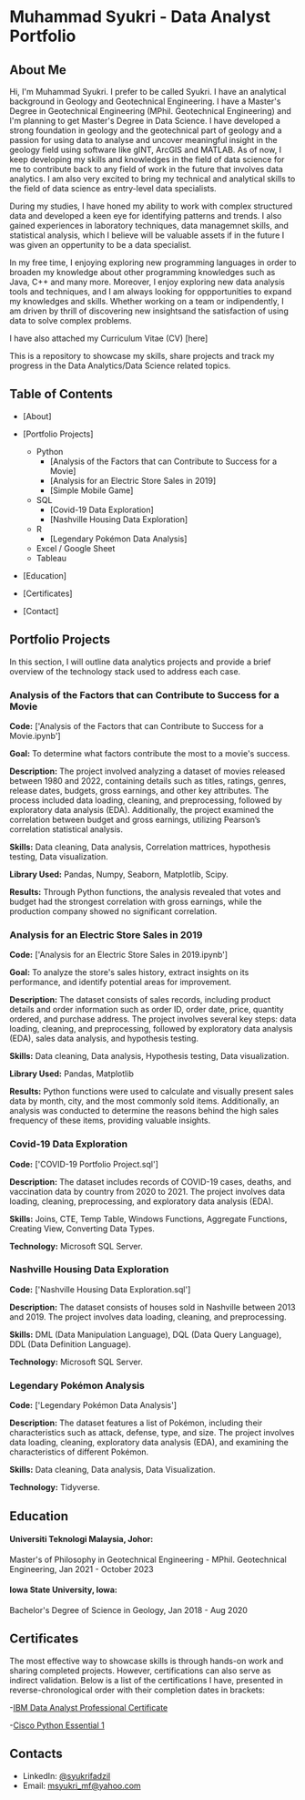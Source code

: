 # Muhammad Syukri - Data Analyst Portfolio
## About Me
Hi, I'm Muhammad Syukri. I prefer to be called Syukri. I have an analytical background in Geology and Geotechnical Engineering. I have a Master's Degree in Geotechnical Engineering (MPhil. Geotechnical Engineering) and I'm planning to get Master's Degree in Data Science. I have developed a strong foundation in geology and the geotechnical part of geology and a passion for using data to analyse and uncover meaningful insight in the geology field using software like gINT, ArcGIS and MATLAB. As of now, I keep developing my skills and knowledges in the field of data science for me to contribute back to any field of work in the future that involves data analytics. I am also very excited to bring my technical and analytical skills to the field of data science as entry-level data specialists.

During my studies, I have honed my ability to work with complex structured data and developed a keen eye for identifying patterns and trends. I also gained experiences in laboratory techniques, data managemnet skills, and statistical analysis, which I believe will be valuable assets if in the future I was given an oppertunity to be a data specialist.

In my free time, I enjoying exploring new programming languages in order to broaden my knowledge about other programming knowledges such as Java, C++ and many more. Moreover, I enjoy exploring new data analysis tools and techniques, and I am always looking for oppportunities to expand my knowledges and skills. Whether working on a team or indipendently, I am driven by thrill of discovering new insightsand the satisfaction of using data to solve complex problems.

I have also attached my Curriculum Vitae (CV) [here]

This is a repository to showcase my skills, share projects and track my progress in the Data Analytics/Data Science related topics.

## Table of Contents
- [About]
- [Portfolio Projects]
  - Python
    - [Analysis of the Factors that can Contribute to Success for a Movie]
    - [Analysis for an Electric Store Sales in 2019]
    - [Simple Mobile Game]
  - SQL
    - [Covid-19 Data Exploration]
    - [Nashville Housing Data Exploration]
  - R
    - [Legendary Pokémon Data Analysis]
  - Excel / Google Sheet
  - Tableau




- [Education]
- [Certificates]
- [Contact]

## Portfolio Projects
In this section, I will outline data analytics projects and provide a brief overview of the technology stack used to address each case.

### Analysis of the Factors that can Contribute to Success for a Movie
**Code:** ['Analysis of the Factors that can Contribute to Success for a Movie.ipynb']

**Goal:** To determine what factors contribute the most to a movie's success.

**Description:** The project involved analyzing a dataset of movies released between 1980 and 2022, containing details such as titles, ratings, genres, release dates, budgets, gross earnings, and other key attributes. The process included data loading, cleaning, and preprocessing, followed by exploratory data analysis (EDA). Additionally, the project examined the correlation between budget and gross earnings, utilizing Pearson’s correlation statistical analysis.

**Skills:** Data cleaning, Data analysis, Correlation mattrices, hypothesis testing, Data visualization.

**Library Used:** Pandas, Numpy, Seaborn, Matplotlib, Scipy.

**Results:** Through Python functions, the analysis revealed that votes and budget had the strongest correlation with gross earnings, while the production company showed no significant correlation.

### Analysis for an Electric Store Sales in 2019
**Code:** ['Analysis for an Electric Store Sales in 2019.ipynb']

**Goal:** To analyze the store's sales history, extract insights on its performance, and identify potential areas for improvement.

**Description:** The dataset consists of sales records, including product details and order information such as order ID, order date, price, quantity ordered, and purchase address. The project involves several key steps: data loading, cleaning, and preprocessing, followed by exploratory data analysis (EDA), sales data analysis, and hypothesis testing.

**Skills:** Data cleaning, Data analysis, Hypothesis testing, Data visualization.

**Library Used:** Pandas, Matplotlib

**Results:** Python functions were used to calculate and visually present sales data by month, city, and the most commonly sold items. Additionally, an analysis was conducted to determine the reasons behind the high sales frequency of these items, providing valuable insights.



### Covid-19 Data Exploration
**Code:** ['COVID-19 Portfolio Project.sql']

**Description:** The dataset includes records of COVID-19 cases, deaths, and vaccination data by country from 2020 to 2021. The project involves data loading, cleaning, preprocessing, and exploratory data analysis (EDA).

**Skills:** Joins, CTE, Temp Table, Windows Functions, Aggregate Functions, Creating View, Converting Data Types.

**Technology:** Microsoft SQL Server.

### Nashville Housing Data Exploration
**Code:** ['Nashville Housing Data Exploration.sql']

**Description:** The dataset consists of houses sold in Nashville between 2013 and 2019. The project involves data loading, cleaning, and preprocessing.

**Skills:** DML (Data Manipulation Language), DQL (Data Query Language), DDL (Data Definition Language).

**Technology:** Microsoft SQL Server.



### Legendary Pokémon Analysis
**Code:** ['Legendary Pokémon Data Analysis']

**Description:** The dataset features a list of Pokémon, including their characteristics such as attack, defense, type, and size. The project involves data loading, cleaning, exploratory data analysis (EDA), and examining the characteristics of different Pokémon.

**Skills:** Data cleaning, Data analysis, Data Visualization.

**Technology:** Tidyverse.





## Education

#### Universiti Teknologi Malaysia, Johor:
Master's of Philosophy in Geotechnical Engineering - MPhil. Geotechnical Engineering,
Jan 2021 - October 2023

#### Iowa State University, Iowa:
Bachelor's Degree of Science in Geology,
Jan 2018 - Aug 2020

## Certificates
The most effective way to showcase skills is through hands-on work and sharing completed projects. However, certifications can also serve as indirect validation. Below is a list of the certifications I have, presented in reverse-chronological order with their completion dates in brackets:

-[IBM Data Analyst Professional Certificate](https://coursera.org/share/34d83e49664c886ce26994b35b93b9fb)

-[Cisco Python Essential 1](https://www.credly.com/badges/458f33a7-daa0-4485-99f2-879534505c10/public_url)


## Contacts
- LinkedIn: [@syukrifadzil](https://www.linkedin.com/in/syukrifadzil/)
- Email: msyukri_mf@yahoo.com
